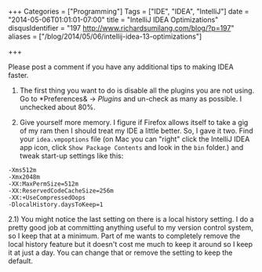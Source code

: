 +++
Categories = ["Programming"]
Tags = ["IDE", "IDEA", "IntelliJ"]
date = "2014-05-06T01:01:01-07:00"
title = "IntelliJ IDEA Optimizations"
disqusIdentifier = "197 http://www.richardsumilang.com/blog/?p=197"
aliases = ["/blog/2014/05/06/intellij-idea-13-optimizations"]

+++

Please post a comment if you have any additional tips to making IDEA faster.

1) The first thing you want to do is disable all the plugins you are not using.
Go to *Preferences& -&gt; *Plugins* and un-check as many as possible. I
unchecked about 80%.

2) Give yourself more memory. I figure if Firefox allows itself to take a gig of
my ram then I should treat my IDE a little better. So, I gave it two. Find your
`idea.vmpoptions` file (on Mac you can "right" click the IntelliJ IDEA app icon,
click `Show Package Contents` and look in the `bin` folder.) and tweak start-up
settings like this:

<pre><code class="language-ini" title="idea.vmoptions" >-Xms512m
-Xmx2048m
-XX:MaxPermSize=512m
-XX:ReservedCodeCacheSize=256m
-XX:+UseCompressedOops
-DlocalHistory.daysToKeep=1</code></pre> 

2.1) You might notice the last setting on there is a local history setting. I do
a pretty good job at committing anything useful to my version control system, so
I keep that at a minimum. Part of me wants to completely remove the local
history feature but it doesn't cost me much to keep it around so I keep it at
just a day. You can change that or remove the setting to keep the default.
